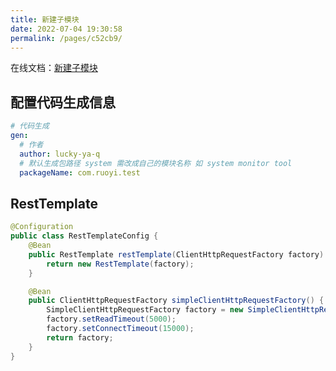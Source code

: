 ```yaml
---
title: 新建子模块
date: 2022-07-04 19:30:58
permalink: /pages/c52cb9/
---
```


在线文档：[新建子模块](http://doc.ruoyi.vip/ruoyi/document/htsc.html#%E6%96%B0%E5%BB%BA%E5%AD%90%E6%A8%A1%E5%9D%97)

## 配置代码生成信息

```yaml {3-6}
# 代码生成
gen: 
  # 作者
  author: lucky-ya-q
  # 默认生成包路径 system 需改成自己的模块名称 如 system monitor tool
  packageName: com.ruoyi.test
```

## RestTemplate

```java
@Configuration
public class RestTemplateConfig {
    @Bean
    public RestTemplate restTemplate(ClientHttpRequestFactory factory) {
        return new RestTemplate(factory);
    }

    @Bean
    public ClientHttpRequestFactory simpleClientHttpRequestFactory() {
        SimpleClientHttpRequestFactory factory = new SimpleClientHttpRequestFactory();
        factory.setReadTimeout(5000);
        factory.setConnectTimeout(15000);
        return factory;
    }
}
```

